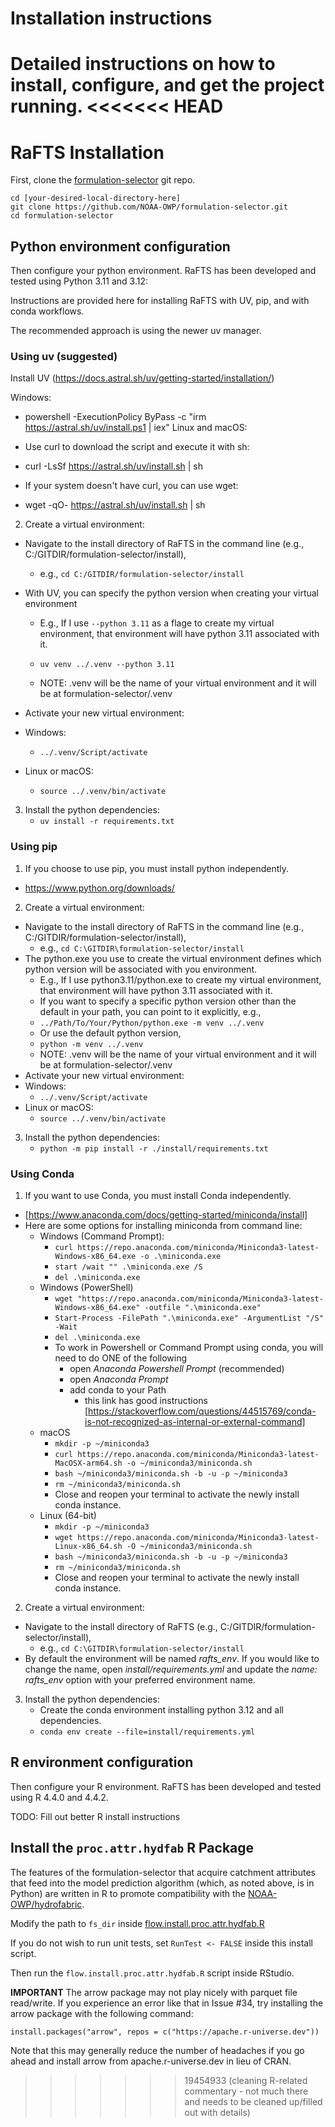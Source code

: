 # Installation instructions

Detailed instructions on how to install, configure, and get the project running.
<<<<<<< HEAD
=======

# RaFTS Installation

First, clone the [formulation-selector](https://github.com/NOAA-OWP/formulation-selector) git repo.

```
cd [your-desired-local-directory-here]
git clone https://github.com/NOAA-OWP/formulation-selector.git
cd formulation-selector
```

## Python environment configuration
Then configure your python environment. RaFTS has been developed and tested using Python 3.11 and 3.12:

Instructions are provided here for installing RaFTS with UV, pip, and with conda workflows.

The recommended approach is using the newer uv manager.


### Using uv (suggested)
Install UV (https://docs.astral.sh/uv/getting-started/installation/)

Windows:
- powershell -ExecutionPolicy ByPass -c "irm https://astral.sh/uv/install.ps1 | iex"
Linux and macOS:
- Use curl to download the script and execute it with sh:
- curl -LsSf https://astral.sh/uv/install.sh | sh

- If your system doesn't have curl, you can use wget:
- wget -qO- https://astral.sh/uv/install.sh | sh

2. Create a virtual environment:
- Navigate to the install directory of RaFTS in the command line (e.g., C:/GITDIR/formulation-selector/install),
   - e.g., ```cd C:/GITDIR/formulation-selector/install```

- With UV, you can specify the python version when creating your virtual environment
   - E.g., If I use ```--python 3.11``` as a flage to create my virtual environment, that environment will have python 3.11 associated with it.

   - ```uv venv ../.venv --python 3.11```

   - NOTE: .venv will be the name of your virtual environment and it will be at formulation-selector/.venv
- Activate your new virtual environment:
- Windows:
   - ```../.venv/Script/activate```
- Linux or macOS:
   - ```source ../.venv/bin/activate```

3. Install the python dependencies:
   - ```uv install -r requirements.txt```


### Using pip
1. If you choose to use pip, you must install python independently.
- https://www.python.org/downloads/

2. Create a virtual environment:
- Navigate to the install directory of RaFTS in the command line (e.g., C:/GITDIR/formulation-selector/install),
   - e.g., ```cd C:\GITDIR\formulation-selector/install```
- The python.exe you use to create the virtual environment defines which python version will be associated with you environment.
   - E.g., If I use python3.11/python.exe to create my virtual environment, that environment will have python 3.11 associated with it.
   - If you want to specify a specific python version other than the default in your path, you can point to it explicitly, e.g.,
   - ```../Path/To/Your/Python/python.exe -m venv ../.venv```
   - Or use the default python version,
   - ```python -m venv ../.venv```
   - NOTE: .venv will be the name of your virtual environment and it will be at formulation-selector/.venv
- Activate your new virtual environment:
- Windows:
   - ```../.venv/Script/activate```
- Linux or macOS:
   - ```source ../.venv/bin/activate```

3. Install the python dependencies:
   - ```python -m pip install -r ./install/requirements.txt```


### Using Conda
1. If you want to use Conda, you must install Conda independently.
- [https://www.anaconda.com/docs/getting-started/miniconda/install]
- Here are some options for installing miniconda from command line:
   - Windows (Command Prompt):
      - ```curl https://repo.anaconda.com/miniconda/Miniconda3-latest-Windows-x86_64.exe -o .\miniconda.exe```
      - ```start /wait "" .\miniconda.exe /S```
      - ```del .\miniconda.exe```
   - Windows (PowerShell)
      - ```wget "https://repo.anaconda.com/miniconda/Miniconda3-latest-Windows-x86_64.exe" -outfile ".\miniconda.exe"```
      - ```Start-Process -FilePath ".\miniconda.exe" -ArgumentList "/S" -Wait```
      - ```del .\miniconda.exe```
      - To work in Powershell or Command Prompt using conda, you will need to do ONE of the following
         - open *Anaconda Powershell Prompt* (recommended)
         - open *Anaconda Prompt*
         - add conda to your Path
            - this link has good instructions [https://stackoverflow.com/questions/44515769/conda-is-not-recognized-as-internal-or-external-command]
   - macOS
      - ```mkdir -p ~/miniconda3```
      - ```curl https://repo.anaconda.com/miniconda/Miniconda3-latest-MacOSX-arm64.sh -o ~/miniconda3/miniconda.sh```
      -  ```bash ~/miniconda3/miniconda.sh -b -u -p ~/miniconda3```
      - ```rm ~/miniconda3/miniconda.sh```
      - Close and reopen your terminal to activate the newly install conda instance.
   - Linux (64-bit)
      - ```mkdir -p ~/miniconda3```
      - ```wget https://repo.anaconda.com/miniconda/Miniconda3-latest-Linux-x86_64.sh -O ~/miniconda3/miniconda.sh```
      - ```bash ~/miniconda3/miniconda.sh -b -u -p ~/miniconda3```
      - ```rm ~/miniconda3/miniconda.sh```
      - Close and reopen your terminal to activate the newly install conda instance.

2. Create a virtual environment:
- Navigate to the install directory of RaFTS (e.g., C:/GITDIR/formulation-selector/install),
   - e.g., ```cd C:\GITDIR\formulation-selector/install```
- By default the environment will be named *rafts_env*. If you would like to change the name, open *install/requirements.yml* and update the *name: rafts_env* option with your preferred environment name.

3. Install the python dependencies:
   - Create the conda environment installing python 3.12 and all dependencies.
   - ```conda env create --file=install/requirements.yml```



## R environment configuration
Then configure your R environment. RaFTS has been developed and tested using R 4.4.0 and 4.4.2.

TODO: Fill out better R install instructions


## Install the `proc.attr.hydfab` R Package
The features of the formulation-selector that acquire catchment attributes that feed into the model prediction algorithm (which, as noted above, is in Python) are written in R to promote compatibility with the [NOAA-OWP/hydrofabric](https://github.com/NOAA-OWP/hydrofabric).

Modify the path to `fs_dir` inside
[flow.install.proc.attr.hydfab.R](https://github.com/NOAA-OWP/formulation-selector/tree/main/pkg/proc.attr.hydfab/flow/flow.install.proc.attr.hydfab.R)

If you do not wish to run unit tests, set `RunTest <- FALSE` inside this install script.

Then run the `flow.install.proc.attr.hydfab.R` script inside RStudio.

**IMPORTANT** The arrow package may not play nicely with parquet file read/write. If you experience an error like that in Issue #34, try installing the arrow package with the following command:
```
install.packages("arrow", repos = c("https://apache.r-universe.dev"))
```
Note that this may generally reduce the number of headaches if you go ahead and install arrow from apache.r-universe.dev in lieu of CRAN.

>>>>>>> 19454933 (cleaning R-related commentary - not much there and needs to be cleaned up/filled out with details)

